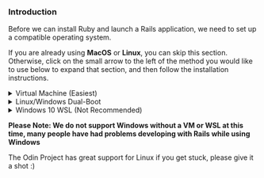 ### Introduction
Before we can install Ruby and launch a Rails application, we need to set up a compatible operating system. 

If you are already using **MacOS** or **Linux**, you can skip this section. Otherwise, click on the small arrow to the left of the method you would like to use below to expand that section, and then follow the installation instructions.


<details markdown="block">
<summary class="dropDown-header">Virtual Machine (Easiest)
</summary>

Installing a virtual machine (VM) is the easiest and most reilable way to get started with web development. A VM is an entire computer emulation that runs inside your current OS. The main drawback of a VM is that it can be slow because you're essentially running two computers at the same time. We'll do a few things to improve its performance though.

### Step 1: Download VirtualBox and Linux

Installating a VM is a simple process. This guide uses Oracle's VirtualBox program to create and run the VM. This program is open-source, free, and simple. What more can you ask for? Now, let's make sure we have everything downloaded and ready for installation.

#### Step 1.1: Download VirtualBox

[Click here](https://www.virtualbox.org/wiki/Downloads) and download VirtualBox for Windows hosts.

#### Step 1.2: Download Linux

There are thousands of versions of Linux out there, but Ubuntu is undoubtedly one of the most popular and user friendly. When installing Linux on a VM, we recommend [downloading](http://mirror.us.leaseweb.net/ubuntu-cdimage/xubuntu/releases/18.04/release/xubuntu-18.04-desktop-amd64.iso) and installing [Xubuntu 18.04](https://xubuntu.org/release/18-04/). Xubuntu uses the same base software as Ubuntu but has a display that requires fewer computer resources and is therefore better for VM environments.

### Step 2: Install VirtualBox and Set up Xubuntu

#### Step 2.1: Install VirtualBox

Installing VirtualBox is very straightforward. It doesn't require any technical knowledge and is the same process as installing any other program on your Windows computer. Double clicking the downloaded file will start the installation process. Any additional options prompted by the installation, such as creating a desktop icon, are left for you to decide. During installation, the progress bar might get stuck for a few minutes; just wait for it to finish. After the installation is finished, search for your newly installed VirtualBox program and run it.

#### Step 2.2: Set up Xubuntu
Now that you have VirtualBox installed, double click the icon, and you should see something like this:

![installed_vbox](https://i.imgur.com/VO9Y1Si.png)

Click on the "New" button to create a virtual operating system. Find your operating system in the dropdown menu (Linux/Ubuntu) and name it as you wish. Continue by pressing "Next", and choose the following options in the next steps:

  1. Memory size: Use 2048 MB or more if possible. Ideally, this amount should be about half of your computer's maximum memory. For example, if you have 8 GB of RAM, allocate 4 GB to your VM's operating system.

  2. Hard disk: Create a virtual hard disk.

  3. Hard disk file type: Choose the VDI (VirtualBox disk image) option.

  4. Storage on physical hard disk: Dynamically allocated.

  5. File location and size: We recommend at least 20 GB for the virtual hard disk.

After completing the last step, click the "Create" button. Your new virtual OS should be in the menu now. Right click on it, and go to "Settings". Click on the "System" tab and then the "Processor" tab. Increase the Processor(s) to 2.

Next, go to the "Storage" tab and click the "Empty" CD icon. Add the Xubuntu iso file you downloaded earlier:

![choose_disc_vbox](https://i.imgur.com/KvF7FHJ.png)

With all that complete, click "OK" to save the changes.

You can start the VM by right clicking on the icon in the menu and by selecting "Start" and then "Normal Start".

When the VM starts up, you'll be asked to install Xubuntu. The process is very simple, and all of the default options can be left alone, including the Installation type ("Erase disk and install Ubuntu"). It may sound dangerous, but the VM can only see the "Hard Drive" of the VM. This is the beauty of VMs: the ability to separate the physical space of your computer across many VMs.

The rest of the installation is pretty straightforward, but if you have any questions, you can find Ubuntu's official installation guide for Ubuntu [here](https://tutorials.ubuntu.com/tutorial/tutorial-install-ubuntu-desktop#0).

### Step 3: Install and Enable Guest Additions

 Your regular operating system (Windows in this case) is called the **Host**, and all other operating systems that run as VMs are called **Guests**. To make working in your Guest OS easier, you need to install Guest Additions. Guest Additions add a lot of functionality to the Guest OS, such as "Drag n Drop" files, full-screen guest mode, shared folders, and copy/paste between the host and guest.

Installing Guest Additions is the hardest part of setting up a VM, but luckily, we have Guides. Check out [this article](http://www.fixedbyvonnie.com/2015/07/how-to-setup-xubuntu-linux-in-virtualbox-step-by-step/#.XDVqWVxKguU). You can simple scroll down to the portion that says `Installing Guest Additions in Xubuntu`.

### Step 4: Understand Your New VM

Here are some tips to help you get started coding in a virtual environment:

* All installations are done in the VM. You will install everything you need for coding, including Ruby, Rails, and JavaScript, inside the Guest OS.

* To install software on your VM, you will follow the Linux installation instructions from inside the Xubuntu VM.

* All of the development that you'll do related to TOP will be done in the VM.

* We recommend going full screen (Edit > Full-Screen Mode) and forgeting about your host OS (Windows).

</details>

<details markdown="block">
<summary class="dropDown-header">Linux/Windows Dual-Boot
</summary>

**Read this entire section before starting**

Dual-booting provides two operating systems on your computer that you can switch between with a simple reboot. One OS will not modify the other unless you explicitly tell it to do so. Before you continue, be sure to back up any important data and to have a way to ask for help. If you get lost, scared, or stuck, we're here to help in the [Odin Tech Support chat room](https://discordapp.com/channels/505093832157691914/514204667245363200). Come say "Hi"!

### Step 1: Download Linux

First, you need to download the version of Linux you want to install on your computer. Ubuntu comes in different versions ("flavors"), but we suggest the standard [Ubuntu](https://www.ubuntu.com/download/desktop). If you're using an older computer, we recommend [Xubuntu](https://xubuntu.org/). Be sure to download the 64-bit version of [Ubuntu](https://www.ubuntu.com/download/desktop/thank-you?version=18.04.1&architecture=amd64) or [Xubuntu](http://mirror.us.leaseweb.net/ubuntu-cdimage/xubuntu/releases/18.04/release/xubuntu-18.04-desktop-amd64.iso).

### Step 2: Create a Bootable Flash Drive

Next, follow [this guide](https://tutorials.ubuntu.com/tutorial/tutorial-create-a-usb-stick-on-windows#0) to create a bootable flash drive so that you can install Ubuntu on your hard drive. If you don't have a flash drive, you can also use a CD or DVD.

Note: You can use this method to try out [different flavors of Ubuntu](https://www.ubuntu.com/download/flavours) if you'd like. These images allow you to try out different flavors without committing to an installation. Be aware that running the OS from a flash drive will cause the OS to be slow and can decrease the life of your flash drive.

### Step 3: Install Ubuntu

#### Step 3.1: Boot from the Flash Drive

First, you need to boot Linux on your flash drive. The exact steps may vary, but in general, you will need to do the following:

* Insert the flash drive into the computer.
* Reboot the computer.
* Select the flash drive as the bootable device instead of the hard drive.

For example, on a Dell computer, you would need to plug in the flash drive, reboot the computer, and press the F12 key while the computer is first booting up to bring up the boot menu. From there, you can select to boot from the flash drive. Your computer may not be exactly the same, but Google can help you figure it out.

#### Step 3.1: Install Ubuntu

If you would like to test out the version of Ubuntu on the flash drive, click 'Try me'. When you have found a flavor of Ubuntu you like, click 'Install' and continue to the next step.

Installing Ubuntu is where the real changes start happening on your computer. The default settings are mostly perfect, but be sure to **"Install Ubuntu alongside Windows"** and change the allocated disk space allowed for Linux to 30 GB (or more if you can).

For step-by-step instructions, please follow this [installation guide](https://tutorials.ubuntu.com/tutorial/tutorial-install-ubuntu-desktop#0) from the creators of Ubuntu.

</details>

<details markdown="block">
<summary class="dropDown-header">Windows 10 WSL (Not Recommended)
</summary>

Microsoft has recently made a shift towards embracing open source and providing more developer support. One of the biggest features they added with Windows 10 was the Windows Subsystem for Linux (WSL), which is a Linux command line within Windows. With the exception of a few minor adjustments, once you have WSL up and running, you can essentially follow the Ubuntu instructions.

With that being said, though, Ruby and Rails are still rather buggy on WSL, so we recommend using a virtual machine instead. In the long run, using a VM instead of WSL will save you time and headaches.

Since the 2017 Fall Creators Update, Microsoft has made it easy to get up and running using [Windows Settings and the Microsoft Store](https://winaero.com/blog/enable-wsl-windows-10-fall-creators-update/). 

### Step 1: Install WSL

Microsoft has made installing WSL super simple.

* Open your Start menu and search for "Microsoft Store". Open the Store.
* Enter "Ubuntu" in the search field of the Store. 
* Click on the orange "Ubuntu 18.04" button and then click "Get".

This will install WSL on your computer. The process will take about 10 minutes to complete, depending on your internet connection.

Note: If you run into an error, follow the directions [here](https://aka.ms/wslinstall) to enable and install WSL.

### Step 2: Start WSL

WSL is nothing more than a Linux terminal inside Windows. To start the program, simply open your Start menu and search for "Ubuntu 18.04". The first time you run the program, you may get a message that says, "Installing. This may take a few minutes..." When it finishes, you will be asked to create a new username and password that will be used to log into WSL.

### Step 3: Set Up Symbolic Link

When Ubuntu was set up, your Windows file system (C:\ drive) was mapped to the `/mnt` directory in Ubuntu. To make your life much easier, we are going to set up a shortcut between your C:\ drive and your "Home" folder inside WSL.

#### Step 3.1: Create a Projects Directory

You can choose to put your project files anywhere you want, but to make your life easier, we recommend adding a Projects folder inside your Documents folder.

From inside the Ubuntu terminal, type:

~~~bash
mkdir /mnt/c/Users/<Your Windows Username>/Documents/Projects
~~~

Be sure to replace `<Your Windows Username>` with your Windows username in the above code.

#### Step 3.2: Create the Symbolic Link

Next, we're going to establish a link to connect this new Projects folder to your WSL "Home" directory. This is important for many behind-the-scenes processes.

Inside the Ubuntu terminal, type:

~~~bash
ln -s /mnt/c/Users/<your windows user name>/Documents/Projects ~/Projects
~~~

### Important Notes

* Any projects created from the WSL terminal need to be placed inside the Projects directory.

* The WSL program files are well hidden, but it's super important that you do not edit these files from Windows. Altering these files will cause serious problems with your Ubuntu installation and possibly with your Windows installation.

</details>

**Please Note: We do not support Windows without a VM or WSL at this time, many people have had problems developing with Rails while using Windows** 

The Odin Project has great support for Linux if you get stuck, please give it a shot :)
